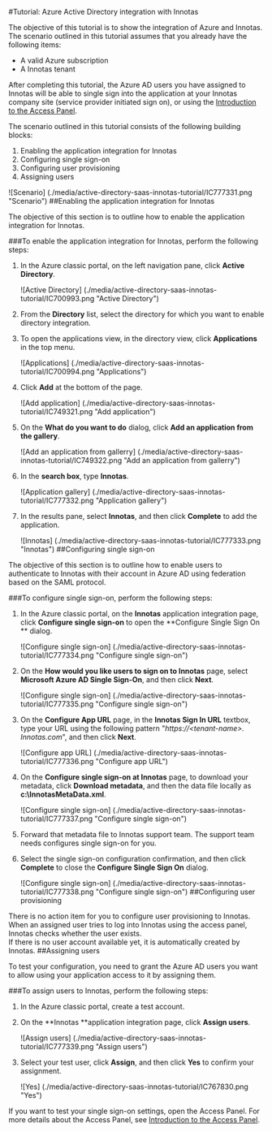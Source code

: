 <properties 
    pageTitle="Tutorial: Azure Active Directory integration with Innotas | Microsoft Azure"
    description="Learn how to use Innotas with Azure Active Directory to enable single sign-on, automated provisioning, and more!" 
    services="active-directory" 
    authors="jeevansd"  
    documentationCenter="na" 
    manager="femila"/>
<tags 
    ms.service="active-directory" 
    ms.devlang="na" 
    ms.topic="article" 
    ms.tgt_pltfrm="na" 
    ms.workload="identity" 
    ms.date="09/29/2016" 
    ms.author="jeedes" />

#<a name="tutorial-azure-active-directory-integration-with-innotas"></a>Tutorial: Azure Active Directory integration with Innotas
  
The objective of this tutorial is to show the integration of Azure and Innotas.  
The scenario outlined in this tutorial assumes that you already have the following items:

-   A valid Azure subscription
-   A Innotas tenant
  
After completing this tutorial, the Azure AD users you have assigned to Innotas will be able to single sign into the application at your Innotas company site (service provider initiated sign on), or using the [Introduction to the Access Panel](active-directory-saas-access-panel-introduction.md).
  
The scenario outlined in this tutorial consists of the following building blocks:

1.  Enabling the application integration for Innotas
2.  Configuring single sign-on
3.  Configuring user provisioning
4.  Assigning users

![Scenario] (./media/active-directory-saas-innotas-tutorial/IC777331.png "Scenario")
##<a name="enabling-the-application-integration-for-innotas"></a>Enabling the application integration for Innotas
  
The objective of this section is to outline how to enable the application integration for Innotas.

###<a name="to-enable-the-application-integration-for-innotas-perform-the-following-steps"></a>To enable the application integration for Innotas, perform the following steps:

1.  In the Azure classic portal, on the left navigation pane, click **Active Directory**.

    ![Active Directory] (./media/active-directory-saas-innotas-tutorial/IC700993.png "Active Directory")

2.  From the **Directory** list, select the directory for which you want to enable directory integration.

3.  To open the applications view, in the directory view, click **Applications** in the top menu.

    ![Applications] (./media/active-directory-saas-innotas-tutorial/IC700994.png "Applications")

4.  Click **Add** at the bottom of the page.

    ![Add application] (./media/active-directory-saas-innotas-tutorial/IC749321.png "Add application")

5.  On the **What do you want to do** dialog, click **Add an application from the gallery**.

    ![Add an application from gallerry] (./media/active-directory-saas-innotas-tutorial/IC749322.png "Add an application from gallerry")

6.  In the **search box**, type **Innotas**.

    ![Application gallery] (./media/active-directory-saas-innotas-tutorial/IC777332.png "Application gallery")

7.  In the results pane, select **Innotas**, and then click **Complete** to add the application.

    ![Innotas] (./media/active-directory-saas-innotas-tutorial/IC777333.png "Innotas")
##<a name="configuring-single-sign-on"></a>Configuring single sign-on
  
The objective of this section is to outline how to enable users to authenticate to Innotas with their account in Azure AD using federation based on the SAML protocol.

###<a name="to-configure-single-sign-on-perform-the-following-steps"></a>To configure single sign-on, perform the following steps:

1.  In the Azure classic portal, on the **Innotas** application integration page, click **Configure single sign-on** to open the **Configure Single Sign On ** dialog.

    ![Configure single sign-on] (./media/active-directory-saas-innotas-tutorial/IC777334.png "Configure single sign-on")

2.  On the **How would you like users to sign on to Innotas** page, select **Microsoft Azure AD Single Sign-On**, and then click **Next**.

    ![Configure single sign-on] (./media/active-directory-saas-innotas-tutorial/IC777335.png "Configure single sign-on")

3.  On the **Configure App URL** page, in the **Innotas Sign In URL** textbox, type your URL using the following pattern "*https://\<tenant-name\>. Innotas.com*", and then click **Next**.

    ![Configure app URL] (./media/active-directory-saas-innotas-tutorial/IC777336.png "Configure app URL")

4.  On the **Configure single sign-on at Innotas** page, to download your metadata, click **Download metadata**, and then the data file locally as **c:\\InnotasMetaData.xml**.

    ![Configure single sign-on] (./media/active-directory-saas-innotas-tutorial/IC777337.png "Configure single sign-on")

5.  Forward that metadata file to Innotas support team. The support team needs configures single sign-on for you.

6.  Select the single sign-on configuration confirmation, and then click **Complete** to close the **Configure Single Sign On** dialog.

    ![Configure single sign-on] (./media/active-directory-saas-innotas-tutorial/IC777338.png "Configure single sign-on")
##<a name="configuring-user-provisioning"></a>Configuring user provisioning
  
There is no action item for you to configure user provisioning to Innotas.  
When an assigned user tries to log into Innotas using the access panel, Innotas checks whether the user exists.  
If there is no user account available yet, it is automatically created by Innotas.
##<a name="assigning-users"></a>Assigning users
  
To test your configuration, you need to grant the Azure AD users you want to allow using your application access to it by assigning them.

###<a name="to-assign-users-to-innotas-perform-the-following-steps"></a>To assign users to Innotas, perform the following steps:

1.  In the Azure classic portal, create a test account.

2.  On the **Innotas **application integration page, click **Assign users**.

    ![Assign users] (./media/active-directory-saas-innotas-tutorial/IC777339.png "Assign users")

3.  Select your test user, click **Assign**, and then click **Yes** to confirm your assignment.

    ![Yes] (./media/active-directory-saas-innotas-tutorial/IC767830.png "Yes")
  
If you want to test your single sign-on settings, open the Access Panel. For more details about the Access Panel, see [Introduction to the Access Panel](active-directory-saas-access-panel-introduction.md).